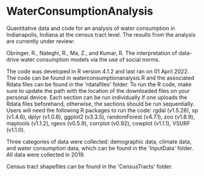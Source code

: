 # WaterConsumptionAnalysis

Quantitative data and code for an analysis of water consumption in Indianapolis, Indiana at the census tract level. The results from the analysis are currently under review:

Obringer, R., Nateghi, R., Ma, Z., and Kumar, R. The interpretation of data-drive water consumption models via the use of social norms.

The code was developed in R version 4.1.2 and last ran on 01 April 2022. The code can be found in waterconsumptionanalysis.R and the associated Rdata files can be found in the 'rdatafiles' folder. To run the R code, make sure to update the path with the location of the downloaded files on your personal device. Each section can be run individually if one uploads the Rdata files beforehand, otherwise, the sections should be run sequentially. Users will need the following R packages to run the code: rgdal (v1.5.28), sp (v1.4.6), dplyr (v1.0.8), ggplot2 (v3.3.5), randomForest (v4.7.1), zoo (v1.8.9), maptools (v1.1.2), rgeos (v0.5.9), corrplot (v0.92), cowplot (v1.1.1), VSURF (v1.1.0).

Three categories of data were collected: demographic data, climate data, and water consumption data, which can be found in the 'InputData' folder. All data were collected in 2019.

Census tract shapefiles can be found in the 'CensusTracts' folder.

